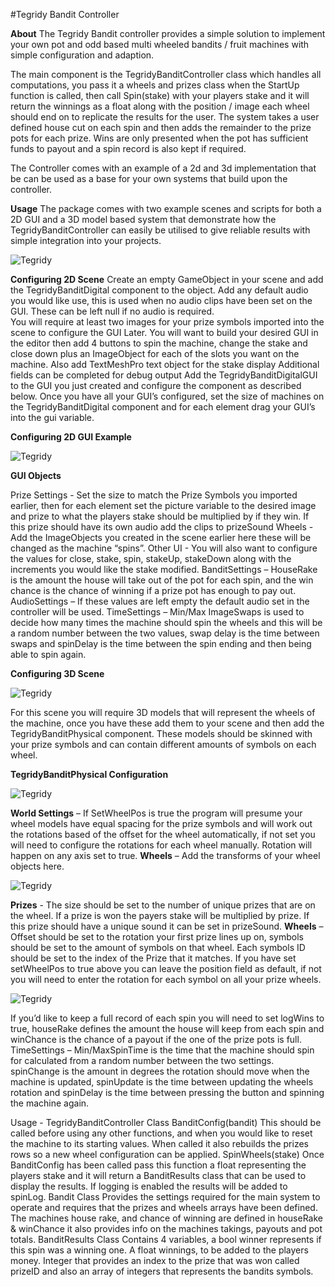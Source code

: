 
#Tegridy Bandit Controller

**About**
The Tegridy Bandit controller provides a simple solution to implement your own pot and odd based multi wheeled bandits / fruit machines with simple configuration and adaption. 

The main component is the TegridyBanditController class which handles all computations, you pass it a wheels and prizes class when the StartUp function is called, then call Spin(stake) with your players stake and it will return the winnings as a float along with the position / image each wheel should end on to replicate the results for the user. The system takes a user defined house cut on each spin and then adds the remainder to the prize pots for each prize. Wins are only presented when the pot has sufficient funds to payout and a spin record is also kept if required. 

The Controller comes with an example of a 2d and 3d implementation that be can be used as a base for your own systems that build upon the controller.

**Usage**
The package comes with two example scenes and scripts for both a 2D GUI and a 3D model based system that demonstrate how the TegridyBanditController can easily be utilised to give reliable results with simple integration into your projects.

![Tegridy](./1.png.png)

**Configuring 2D Scene**
Create an empty GameObject in your scene and add the TegridyBanditDigital component to the object.
Add any default audio you would like use, this is used when no audio clips have been set on the GUI. These can be left null if no audio is required.  
You will require at least two images for your prize symbols imported into the scene to configure the GUI Later.
You will want to build your desired GUI in the editor then add 4 buttons to spin the machine, change the stake and close down plus an ImageObject for each of the slots you want on the machine. Also add TextMeshPro text object for the stake display Additional fields can be completed for debug output
Add the TegridyBanditDigitalGUI to the GUI you just created and configure the component as described below.
Once you have all your GUI’s configured, set the size of machines on the TegridyBanditDigital component and for each element drag your GUI’s into the gui variable.


**Configuring 2D GUI Example**

![Tegridy](./2.png)

**GUI Objects**

Prize Settings - Set the size to match the Prize Symbols you imported earlier, then for each element set the picture variable to the desired image and  prize to what the players stake should be multiplied by if they win. If this prize should have its own audio add the clips to prizeSound
Wheels - Add the ImageObjects you created in the scene earlier here these will be changed as the machine “spins”. 
Other UI - You will also want to configure the values for close, stake, spin, stakeUp, stakeDown along with the increments you would like the stake modified.
BanditSettings – HouseRake is the amount the house will take out of the pot for each spin, and the win chance is the chance of winning if a prize pot has enough to pay out.
AudioSettings – If these values are left empty the default audio set in the controller will be used.
TimeSettings – Min/Max ImageSwaps is used to decide how many times the machine should spin the wheels and this will be a random number between the two values, swap delay is the time between swaps and spinDelay is the time between the spin ending and then being able to spin again.

**Configuring 3D Scene**

![Tegridy](./3.png)

For this scene you will require 3D models that will represent the wheels of the machine, once you have these add them to your scene and then add the TegridyBanditPhysical component. These models should be skinned with your prize symbols and can contain different amounts of symbols on each wheel.
      
**TegridyBanditPhysical Configuration**

![Tegridy](./4.png)

**World Settings** – If SetWheelPos is true the program will presume your wheel models have equal spacing for the prize symbols and will work out the rotations based of the offset for the wheel automatically, if not set you will need to configure the rotations for each wheel manually. Rotation will happen on any axis set to true.
**Wheels** – Add the transforms of your wheel objects here.

![Tegridy](./5.png)


**Prizes** -  The size should be set to the number of unique prizes that are on the wheel.  If a prize is won the payers stake will be multiplied by prize. If this prize should have a unique sound it can be set in prizeSound.
**Wheels** – Offset should be set to the rotation your first prize lines up on, symbols should be set to the amount of symbols on that wheel. Each symbols ID should be set to the index of the Prize that it matches. If you have set setWheelPos to true above you can leave the position field as default, if not you will need to enter the rotation for each symbol on all your prize wheels.


![Tegridy](./6.png)

If you’d like to keep a full record of each spin you will need to set logWins to true, houseRake defines the amount the house will keep from each spin and winChance is the chance of a payout if the one of the prize pots is full.
TimeSettings – Min/MaxSpinTime is the time that the machine should spin for calculated from a random number between the two settings. spinChange is the amount in degrees the rotation should move when the machine is updated, spinUpdate is the time between updating the wheels rotation and spinDelay is the time between pressing the button and spinning the machine again.

Usage - TegridyBanditController Class
BanditConfig(bandit)
This should be called before using any other functions, and when you would like to reset the machine to its starting values. When called it also rebuilds the prizes rows so a new wheel configuration can be applied. 
SpinWheels(stake)
Once BanditConfig has been called pass this function a float representing the players stake and it will return a BanditResults class that can be used to display the results. If logging is enabled the results will be added to spinLog.
Bandit Class
Provides the settings required for the main system to operate and requires that the prizes and wheels arrays have been defined. The machines house rake, and chance of winning are defined in houseRake & winChance it also provides info on the machines takings, payouts and pot totals.
BanditResults Class
Contains 4 variables, a bool winner represents if this spin was a winning one. A float winnings, to be added to the players money. Integer that provides an index to the prize that was won called prizeID and also an array of integers that represents the bandits symbols.